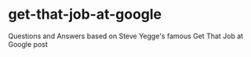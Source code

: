 # get-that-job-at-google
Questions and Answers based on Steve Yegge's famous Get That Job at Google post
